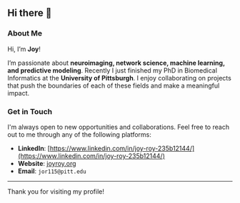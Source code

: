 ## Hi there 👋

### About Me

Hi, I’m **Joy**! 

I’m passionate about **neuroimaging, network science, machine learning, and predictive modeling**. Recently I just finished my PhD in Biomedical Informatics at the **University of Pittsburgh**. I enjoy collaborating on projects that push the boundaries of each of these fields and make a meaningful impact. 

### Get in Touch

I'm always open to new opportunities and collaborations. Feel free to reach out to me through any of the following platforms:

- **LinkedIn**: [https://www.linkedin.com/in/joy-roy-235b12144/](https://www.linkedin.com/in/joy-roy-235b12144/)
- **Website**: [joyroy.org](https://www.joyroy.org)
- **Email**: `jor115@pitt.edu`

---

Thank you for visiting my profile!
